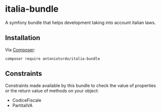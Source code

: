# italia-bundle
A symfony bundle that helps development taking into account italian laws.

## Installation

Via [Composer](http://getcomposer.org/):

```
composer require antonioturdo/italia-bundle
```

## Constraints
Constraints made available by this bundle to check the value of properties or the return value of methods on your object:
- CodiceFiscale
- PartitaIVA